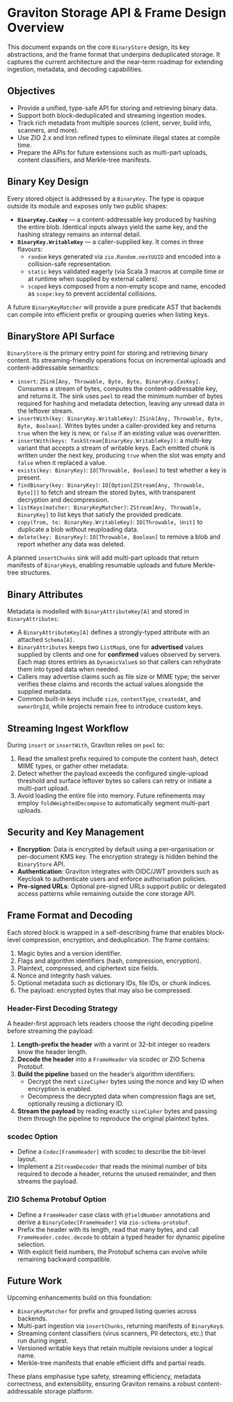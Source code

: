 # Graviton Storage API & Frame Design Overview

This document expands on the core `BinaryStore` design, its key abstractions,
and the frame format that underpins deduplicated storage. It captures the
current architecture and the near-term roadmap for extending ingestion,
metadata, and decoding capabilities.

## Objectives

- Provide a unified, type-safe API for storing and retrieving binary data.
- Support both block-deduplicated and streaming ingestion modes.
- Track rich metadata from multiple sources (client, server, build info,
  scanners, and more).
- Use ZIO 2.x and Iron refined types to eliminate illegal states at compile
  time.
- Prepare the APIs for future extensions such as multi-part uploads, content
  classifiers, and Merkle-tree manifests.

## Binary Key Design

Every stored object is addressed by a `BinaryKey`. The type is opaque outside
its module and exposes only two public shapes:

- **`BinaryKey.CasKey`** &mdash; a content-addressable key produced by hashing the
  entire blob. Identical inputs always yield the same key, and the hashing
  strategy remains an internal detail.
- **`BinaryKey.WritableKey`** &mdash; a caller-supplied key. It comes in three
  flavours:
  - `random` keys generated via `zio.Random.nextUUID` and encoded into a
    collision-safe representation.
  - `static` keys validated eagerly (via Scala 3 macros at compile time or at
    runtime when supplied by external callers).
  - `scoped` keys composed from a non-empty scope and name, encoded as
    `scope:key` to prevent accidental collisions.

A future `BinaryKeyMatcher` will provide a pure predicate AST that backends can
compile into efficient prefix or grouping queries when listing keys.

## BinaryStore API Surface

`BinaryStore` is the primary entry point for storing and retrieving binary
content. Its streaming-friendly operations focus on incremental uploads and
content-addressable semantics:

- `insert`: `ZSink[Any, Throwable, Byte, Byte, BinaryKey.CasKey]`. Consumes a
  stream of bytes, computes the content-addressable key, and returns it. The
  sink uses `peel` to read the minimum number of bytes required for hashing and
  metadata detection, leaving any unread data in the leftover stream.
- `insertWith(key: BinaryKey.WritableKey)`: `ZSink[Any, Throwable, Byte, Byte,
  Boolean]`. Writes bytes under a caller-provided key and returns `true` when
  the key is new, or `false` if an existing value was overwritten.
- `insertWith(keys: TaskStream[BinaryKey.WritableKey])`: a multi-key variant that
  accepts a stream of writable keys. Each emitted chunk is written under the
  next key, producing `true` when the slot was empty and `false` when it
  replaced a value.
- `exists(key: BinaryKey)`: `IO[Throwable, Boolean]` to test whether a key is
  present.
- `findBinary(key: BinaryKey)`: `IO[Option[ZStream[Any, Throwable, Byte]]]` to
  fetch and stream the stored bytes, with transparent decryption and
  decompression.
- `listKeys(matcher: BinaryKeyMatcher)`: `ZStream[Any, Throwable, BinaryKey]` to
  list keys that satisfy the provided predicate.
- `copy(from, to: BinaryKey.WritableKey)`: `IO[Throwable, Unit]` to duplicate a
  blob without reuploading data.
- `delete(key: BinaryKey)`: `IO[Throwable, Boolean]` to remove a blob and report
  whether any data was deleted.

A planned `insertChunks` sink will add multi-part uploads that return manifests
of `BinaryKey`s, enabling resumable uploads and future Merkle-tree structures.

## Binary Attributes

Metadata is modelled with `BinaryAttributeKey[A]` and stored in
`BinaryAttributes`:

- A `BinaryAttributeKey[A]` defines a strongly-typed attribute with an attached
  `Schema[A]`.
- `BinaryAttributes` keeps two `ListMap`s, one for **advertised** values supplied
  by clients and one for **confirmed** values observed by servers. Each map
  stores entries as `DynamicValue`s so that callers can rehydrate them into
  typed data when needed.
- Callers may advertise claims such as file size or MIME type; the server
  verifies these claims and records the actual values alongside the supplied
  metadata.
- Common built-in keys include `size`, `contentType`, `createdAt`, and
  `ownerOrgId`, while projects remain free to introduce custom keys.

## Streaming Ingest Workflow

During `insert` or `insertWith`, Graviton relies on `peel` to:

1. Read the smallest prefix required to compute the content hash, detect MIME
   types, or gather other metadata.
2. Detect whether the payload exceeds the configured single-upload threshold and
   surface leftover bytes so callers can retry or initiate a multi-part upload.
3. Avoid loading the entire file into memory. Future refinements may employ
   `foldWeightedDecompose` to automatically segment multi-part uploads.

## Security and Key Management

- **Encryption**: Data is encrypted by default using a per-organisation or
  per-document KMS key. The encryption strategy is hidden behind the
  `BinaryStore` API.
- **Authentication**: Graviton integrates with OIDC/JWT providers such as
  Keycloak to authenticate users and enforce authorisation policies.
- **Pre-signed URLs**: Optional pre-signed URLs support public or delegated
  access patterns while remaining outside the core storage API.

## Frame Format and Decoding

Each stored block is wrapped in a self-describing frame that enables block-level
compression, encryption, and deduplication. The frame contains:

1. Magic bytes and a version identifier.
2. Flags and algorithm identifiers (hash, compression, encryption).
3. Plaintext, compressed, and ciphertext size fields.
4. Nonce and integrity hash values.
5. Optional metadata such as dictionary IDs, file IDs, or chunk indices.
6. The payload: encrypted bytes that may also be compressed.

### Header-First Decoding Strategy

A header-first approach lets readers choose the right decoding pipeline before
streaming the payload:

1. **Length-prefix the header** with a varint or 32-bit integer so readers know
   the header length.
2. **Decode the header** into a `FrameHeader` via scodec or ZIO Schema Protobuf.
3. **Build the pipeline** based on the header’s algorithm identifiers:
   - Decrypt the next `sizeCipher` bytes using the nonce and key ID when
     encryption is enabled.
   - Decompress the decrypted data when compression flags are set, optionally
     reusing a dictionary ID.
4. **Stream the payload** by reading exactly `sizeCipher` bytes and passing them
   through the pipeline to reproduce the original plaintext bytes.

### scodec Option

- Define a `Codec[FrameHeader]` with scodec to describe the bit-level layout.
- Implement a `ZStreamDecoder` that reads the minimal number of bits required to
  decode a header, returns the unused remainder, and then streams the payload.

### ZIO Schema Protobuf Option

- Define a `FrameHeader` case class with `@fieldNumber` annotations and derive a
  `BinaryCodec[FrameHeader]` via `zio-schema-protobuf`.
- Prefix the header with its length, read that many bytes, and call
  `FrameHeader.codec.decode` to obtain a typed header for dynamic pipeline
  selection.
- With explicit field numbers, the Protobuf schema can evolve while remaining
  backward compatible.

## Future Work

Upcoming enhancements build on this foundation:

- `BinaryKeyMatcher` for prefix and grouped listing queries across backends.
- Multi-part ingestion via `insertChunks`, returning manifests of `BinaryKey`s.
- Streaming content classifiers (virus scanners, PII detectors, etc.) that run
  during ingest.
- Versioned writable keys that retain multiple revisions under a logical name.
- Merkle-tree manifests that enable efficient diffs and partial reads.

These plans emphasise type safety, streaming efficiency, metadata correctness,
and extensibility, ensuring Graviton remains a robust content-addressable
storage platform.
